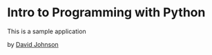 # Intro to Programming with Python

This is a sample application

by [David Johnson](http://davidjohnson.com)